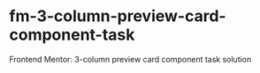 # fm-3-column-preview-card-component-task
Frontend Mentor: 3-column preview card component task solution
